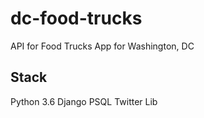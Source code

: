 # dc-food-trucks
API for Food Trucks App for Washington, DC

## Stack
Python 3.6
Django
PSQL
Twitter Lib

